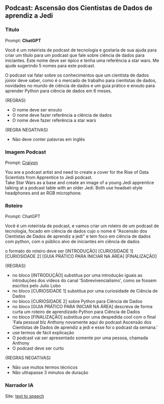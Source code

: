 ## Podcast: Ascensão dos Cientistas de Dados de aprendiz a Jedi

### Titulo
Prompt: **ChatGPT**

Você é um roteirista de podcast de tecnologia e gostaria de sua ajuda para criar um titulo para um podcast que 
fale sobre ciência de dados para iniciantes. Este nome deve ser épico e tenha
uma referência a star wars. Me ajude sugerindo 5 nomes para este
podcast.

O podcast vai falar sobre os conhecimentos que um cientista de dados júnior deve saber, como é o mercado de trabalho
para cientistas de dados, novidades no mundo de ciência de dados e um guia prático e enxuto para aprender Python
para ciência de dados em 6 meses.

{REGRAS}
- O nome deve ser enxuto
- O nome deve fazer referência a ciência de dados
- O nome deve fazer referência a star wars

{REGRA NEGATIVAS}
- Não deve conter palavras em inglês


### Imagem Podcast

Prompt: [Craiyon](https://www.craiyon.com)

You are a podcast artist and need to create a cover for the Rise of Data Scientists from Apprentice to Jedi podcast.  
Take Star Wars as a base and create an image of a young Jedi apprentice talking at a podcast table with an older Jedi. 
Both use headset-style headphones and an RGB microphone.


### Roteiro

Prompt: ChatGPT

Você é um roteirista de podcast, e vamos criar um  roteiro de um podcast de tecnologia, 
focado em ciência de dados cujo o nome é "Ascensão dos Cientistas de Dados de aprendiz a jedi" e tem foco em ciência de dados com python,
com o público alvo de iniciantes em ciência de dados

o formato do roteiro deve ser
[INTRODUÇÃO]
[CURIOSIDADE 1]
[CURIOSIDADE 2]
[GUIA PRÁTICO PARA INICIAR NA ÁREA]
[FINALIZAÇÃO]

{REGRAS}
-  no bloco [INTRODUÇÃO] substitua por uma introdução iguais as introduções dos vídeos do canal 'Sobrevivencialismo', 
como se fossem escritos pelo Julio Lobo
- no bloco [CURIOSIDADE 1] substitua por uma curiosidade de Ciência de Dados
- no bloco [CURIOSIDADE 2] sobre Python para Ciência de Dados
- no bloco [GUIA PRÁTICO PARA INICIAR NA ÁREA] descreva de forma curta um roteiro de aprendizado Python para Ciência de Dados
- no bloco [FINALIZAÇÃO] substitua por uma despedida cool com o final 'Fala pessoal blz Anthony novamente aqui do podcast Ascensão dos Cientistas de Dados de aprendiz a jedi e esse foi o podcast da semana.'
- use termos de fácil explicação
- O podcast vai ser apresentado somente por uma pessoa, chamada Anthony
- O podcast deve ser curto

{REGRAS NEGATIVAS}
- Não use muitos termos técnicos
- Não ultrapasse 3 minutos de duração


### Narrador IA

Site: [text to speech](https://www.text-to-speech.online/)

